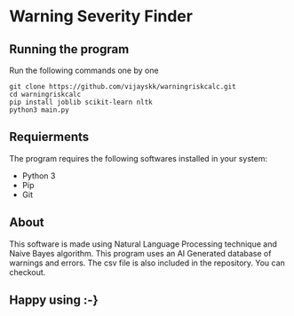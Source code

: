 # Warning Severity Finder

## Running the program
Run the following commands one by one 

    git clone https://github.com/vijayskk/warningriskcalc.git
    cd warningriskcalc
    pip install joblib scikit-learn nltk
    python3 main.py
  
## Requierments
The program requires the following softwares installed in your system:

 - Python 3
 - Pip
 - Git
 
 ## About
 This software is made using Natural Language Processing technique and Naive Bayes algorithm. This program uses an AI Generated database of warnings and errors. The csv file is also included in the repository. You can checkout.



## Happy using :-}
